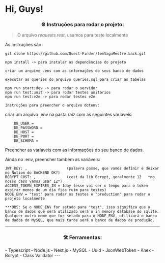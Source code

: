 # Hi, Guys! 

<h3 align="center">⚙️ Instruções para rodar o projeto:</h3>

> O arquivo *requests.rest*, usamos para teste localmente

As instruções são:

```
git clone https://github.com/Quest-Finder/temVagaMestre.back.git

npm install -> para instalar as dependências do projeto

criar um arquivo .env com as informações do seus banco de dados

executar as queries do arquivo queries.sql para criar as tabelas

npm run start:dev -> para rodar o servidor
npm run test:unit -> para rodar testes unitários
npm run test:e2e -> para rodar testes e2e

Instruções para preencher o arquivo dotenv:
```

criar um arquivo .env na pasta raiz com as seguintes variáveis:

```
    DB_USER = 
    DB_PASSWORD =
    DB_HOST = 
    DB_PORT = 
    DB_SCHEMA =
```

Preencher as variáveis com as informações do seu banco de dados.

Ainda no .env, preencher também as variáveis:


    JWT_KEY: ,                  (palavra passe, que vamos definir e deixar no Notion do BACKEND OK?)
    BCRYPT_COST: ,              (cost da lib Bcrypt, geralmente 12   *no nosso caso vamos usar 12*)
    ACCESS_TOKEN_EXPIRES_IN = 1day (esse vai ser o tempo para o token expirar menos de um dia fica ruim para testes)
    NODE_ENV = "test" para rodar os testes e "production" para rodar o projeto localmente
    
    ***OBS: Se o NODE_ENV for setado para "test", isso significa que o banco de dados que será utilizado será o in memory database do sqlite. Qualquer outro nome que for setado para o NODE_ENV, utilizará o banco de dados do MySQL, que mais tarde será o banco de dados de produção.

---

<h3 align="center">🛠 Ferramentas:</h3>
- Typescript
- Node.js
- Nest.js
- MySQL
- Uuid
- JsonWebToken
- Knex
- Bcrypt
- Class Validator
---